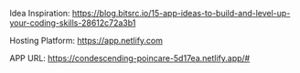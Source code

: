 Idea Inspiration:
https://blog.bitsrc.io/15-app-ideas-to-build-and-level-up-your-coding-skills-28612c72a3b1

Hosting Platform:
https://app.netlify.com

APP URL: 
https://condescending-poincare-5d17ea.netlify.app/#
